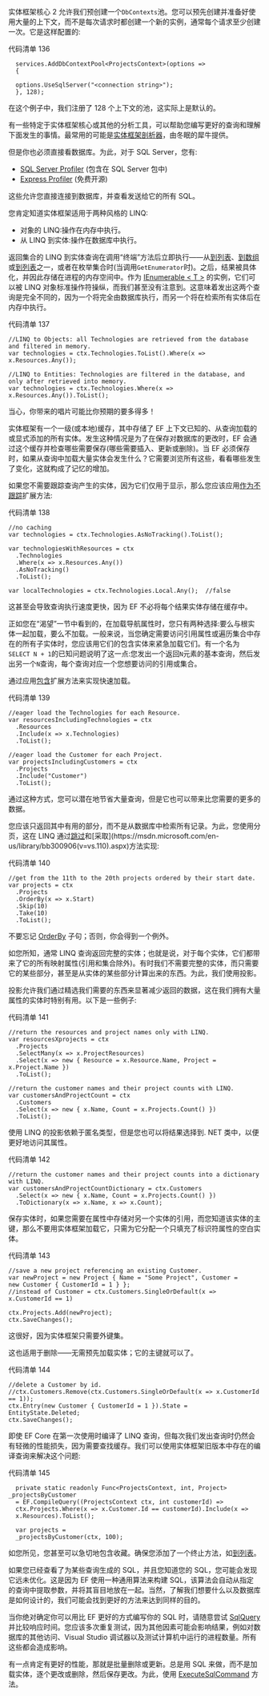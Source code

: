 实体框架核心 2 允许我们预创建一个`DbContexts`池。您可以预先创建并准备好使用大量的上下文，而不是每次请求时都创建一个新的实例，通常每个请求至少创建一次。它是这样配置的:

代码清单 136

```
  services.AddDbContextPool<ProjectsContext>(options =>
  {

  options.UseSqlServer("<connection string>");
  }, 128);

```

在这个例子中，我们注册了 128 个上下文的池，这实际上是默认的。

有一些特定于实体框架核心或其他的分析工具，可以帮助您编写更好的查询和理解下面发生的事情。最常用的可能是[实体框架剖析器](https://hibernatingrhinos.com/products/EFProf)，由冬眠的犀牛提供。

但是你也必须直接看数据库。为此，对于 SQL Server，您有:

*   [SQL Server Profiler](https://msdn.microsoft.com/en-us/library/ms181091.aspx) (包含在 SQL Server 包中)
*   [Express Profiler](https://expressprofiler.codeplex.com/) (免费开源)

这些允许您直接连接到数据库，并查看发送给它的所有 SQL。

您肯定知道实体框架适用于两种风格的 LINQ:

*   对象的 LINQ:操作在内存中执行。
*   从 LINQ 到实体:操作在数据库中执行。

返回集合的 LINQ 到实体查询在调用“终端”方法后立即执行——从[到列表](http://msdn.microsoft.com/en-us/library/bb342261.aspx)、[到数组](http://msdn.microsoft.com/en-us/library/bb298736.aspx)或[到列表](http://msdn.microsoft.com/en-us/library/bb548657.aspx)之一，或者在枚举集合时(当调用`GetEnumerator`时)。之后，结果被具体化，并因此存储在进程的内存空间中。作为 [IEnumerable < T >](http://msdn.microsoft.com/en-us/library/9eekhta0.aspx) 的实例，它们可以被 LINQ 对象标准操作符操纵，而我们甚至没有注意到。这意味着发出这两个查询是完全不同的，因为一个将完全由数据库执行，而另一个将在检索所有实体后在内存中执行。

代码清单 137

```
//LINQ to Objects: all Technologies are retrieved from the database and filtered in memory.
var technologies = ctx.Technologies.ToList().Where(x => x.Resources.Any());

//LINQ to Entities: Technologies are filtered in the database, and only after retrieved into memory.
var technologies = ctx.Technologies.Where(x => x.Resources.Any()).ToList();

```

当心，你带来的唱片可能比你预期的要多得多！

实体框架有一个一级(或本地)缓存，其中存储了 EF 上下文已知的、从查询加载的或显式添加的所有实体。发生这种情况是为了在保存对数据库的更改时，EF 会通过这个缓存并检查哪些需要保存(哪些需要插入、更新或删除)。当 EF 必须保存时，如果从查询中加载大量实体会发生什么？它需要浏览所有这些，看看哪些发生了变化，这就构成了记忆的增加。

如果您不需要跟踪查询产生的实体，因为它们仅用于显示，那么您应该应用[作为不跟踪](http://msdn.microsoft.com/en-us/library/gg679352.aspx)扩展方法:

代码清单 138

```
//no caching
var technologies = ctx.Technologies.AsNoTracking().ToList();

var technologiesWithResources = ctx
  .Technologies
  .Where(x => x.Resources.Any())
  .AsNoTracking()
  .ToList();

var localTechnologies = ctx.Technologies.Local.Any();  //false

```

这甚至会导致查询执行速度更快，因为 EF 不必将每个结果实体存储在缓存中。

正如您在“渴望”一节中看到的，在加载导航属性时，您只有两种选择:要么与根实体一起加载，要么不加载。一般来说，当您确定需要访问引用属性或遍历集合中存在的所有子实体时，您应该用它们的包含实体来紧急加载它们。有一个名为`SELECT N + 1`的已知问题说明了这一点:您发出一个返回`N`元素的基本查询，然后发出另一个`N`查询，每个查询对应一个您想要访问的引用或集合。

通过应用[包含](http://msdn.microsoft.com/en-us/library/system.data.entity.dbextensions.include.aspx)扩展方法来实现快速加载。

代码清单 139

```
//eager load the Technologies for each Resource.                      
var resourcesIncludingTechnologies = ctx
  .Resources
  .Include(x => x.Technologies)
  .ToList();

//eager load the Customer for each Project.       
var projectsIncludingCustomers = ctx
  .Projects
  .Include("Customer")
  .ToList();

```

通过这种方式，您可以潜在地节省大量查询，但是它也可以带来比您需要的更多的数据。

您应该只返回其中有用的部分，而不是从数据库中检索所有记录。为此，您使用分页，这在 LINQ 通过[跳过](https://msdn.microsoft.com/en-us/library/bb357513(v=vs.110).aspx)和[采取](https://msdn.microsoft.com/en-us/library/bb300906(v=vs.110).aspx)方法实现:

代码清单 140

```
//get from the 11th to the 20th projects ordered by their start date.
var projects = ctx
  .Projects
  .OrderBy(x => x.Start)
  .Skip(10)
  .Take(10)
  .ToList();

```

不要忘记 [OrderBy](https://msdn.microsoft.com/en-us/library/system.linq.queryable.orderby(v=vs.110).aspx) 子句；否则，你会得到一个例外。

如您所知，通常 LINQ 查询返回完整的实体；也就是说，对于每个实体，它们都带来了它的所有映射属性(引用和集合除外)。有时我们不需要完整的实体，而只需要它的某些部分，甚至是从实体的某些部分计算出来的东西。为此，我们使用投影。

投影允许我们通过精选我们需要的东西来显著减少返回的数据，这在我们拥有大量属性的实体时特别有用。以下是一些例子:

代码清单 141

```
//return the resources and project names only with LINQ.
var resourcesXprojects = ctx
  .Projects
  .SelectMany(x => x.ProjectResources)
  .Select(x => new { Resource = x.Resource.Name, Project = x.Project.Name })
  .ToList();

//return the customer names and their project counts with LINQ.
var customersAndProjectCount = ctx
  .Customers
  .Select(x => new { x.Name, Count = x.Projects.Count() })
  .ToList();

```

使用 LINQ 的投影依赖于匿名类型，但是您也可以将结果选择到. NET 类中，以便更好地访问其属性。

代码清单 142

```
//return the customer names and their project counts into a dictionary with LINQ.
var customersAndProjectCountDictionary = ctx.Customers
  .Select(x => new { x.Name, Count = x.Projects.Count() })
  .ToDictionary(x => x.Name, x => x.Count);

```

保存实体时，如果您需要在属性中存储对另一个实体的引用，而您知道该实体的主键，那么不要用实体框架加载它，只需为它分配一个只填充了标识符属性的空白实体。

代码清单 143

```
//save a new project referencing an existing Customer.
var newProject = new Project { Name = "Some Project", Customer = 
new Customer { CustomerId = 1 } };
//instead of Customer = ctx.Customers.SingleOrDefault(x => x.CustomerId == 1)

ctx.Projects.Add(newProject);
ctx.SaveChanges();

```

这很好，因为实体框架只需要外键集。

这也适用于删除——无需预先加载实体；它的主键就可以了。

代码清单 144

```
//delete a Customer by id.
//ctx.Customers.Remove(ctx.Customers.SingleOrDefault(x => x.CustomerId == 1));
ctx.Entry(new Customer { CustomerId = 1 }).State = EntityState.Deleted;
ctx.SaveChanges();

```

即使 EF Core 在第一次使用时编译了 LINQ 查询，但每次我们发出查询时仍然会有轻微的性能损失，因为需要查找缓存。我们可以使用实体框架旧版本中存在的编译查询来解决这个问题:

代码清单 145

```
  private static readonly Func<ProjectsContext, int, Project> _projectsByCustomer
  = EF.CompileQuery((ProjectsContext ctx, int customerId) =>
  ctx.Projects.Where(x => x.Customer.Id == customerId).Include(x =>
  x.Resources).ToList();

  var projects =
  _projectsByCustomer(ctx, 100);

```

如您所见，您甚至可以急切地包含收藏。确保您添加了一个终止方法，如[到列表](http://msdn.microsoft.com/en-us/library/bb342261.aspx)。

如果您已经查看了为某些查询生成的 SQL，并且您知道您的 SQL，您可能会发现它远未优化。这是因为 EF 使用一种通用算法来构建 SQL，该算法会自动从指定的查询中提取参数，并将其盲目地放在一起。当然，了解我们想要什么以及数据库是如何设计的，我们可能会找到更好的方法来达到同样的目的。

当你绝对确定你可以用比 EF 更好的方式编写你的 SQL 时，请随意尝试 [SqlQuery](http://msdn.microsoft.com/en-us/library/gg696332.aspx) 并比较响应时间。您应该多次重复测试，因为其他因素可能会影响结果，例如对数据库的其他访问、Visual Studio 调试器以及测试计算机中运行的进程数量。所有这些都会造成影响。

有一点肯定有更好的性能，那就是批量删除或更新。总是用 SQL 来做，而不是加载实体，逐个更改或删除，然后保存更改。为此，使用 [ExecuteSqlCommand](http://msdn.microsoft.com/en-us/library/gg679456.aspx) 方法。